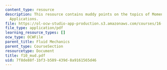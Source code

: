 ```yaml
---
content_type: resource
description: This resource contains muddy points on the topics of Momentum Theorem
  Applications.
file: https://ol-ocw-studio-app-production.s3.amazonaws.com/courses/16-01-unified-engineering-i-ii-iii-iv-fall-2005-spring-2006/7f8de88f1bf3b589439d8a9161565d46_f10_mud.pdf
file_type: application/pdf
learning_resource_types: []
ocw_type: OCWFile
parent_title: Fluid Mechanics
parent_type: CourseSection
resourcetype: Document
title: f10_mud.pdf
uid: 7f8de88f-1bf3-b589-439d-8a9161565d46
---
```

